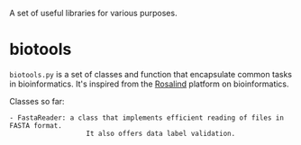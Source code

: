 A set of useful libraries for various purposes.


biotools
===========

`biotools.py` is a set of classes and function that encapsulate
common tasks in bioinformatics. It's inspired from the [Rosalind](http://rosalind.info) 
platform on bioinformatics.

Classes so far:
	
	- FastaReader: a class that implements efficient reading of files in FASTA format.
					   It also offers data label validation.







 
